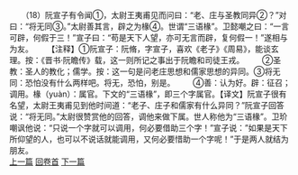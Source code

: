 　　（18）阮宣子有令闻①，太尉王夷甫见而问曰：“老、庄与圣教同异②？”对曰：“将无同③。”太尉善其言，辟之为椽④。世谓“三语椽”。卫懿嘲之曰：“一言可辟，何假于三！”宣子曰：“苟是天下人望，亦可无言而辟，复何假一！”遂相与为友。
　　【注释】①阮宣子：阮脩，字宣子，喜欢《老子》《周易》，能谈玄理。按：《晋书·阮瞻传》载，这一则所记之事出于阮瞻和司徒王戎。
　　②圣教：圣人的教化；儒学。按：这一句是问老庄思想和儒家思想的异同。③将无同：恐怕没有什么两样吧。将无，恐怕，别是。
　　④善：认为好。辟：征召；调用。椽（yuàn）：属官。下文的“三语椽”，即三个字属官。【译文】阮宣子很有名望，太尉王夷甫见到他时间道：“老子、庄子和儒家有什么异同？”阮宣子回答说：“将无同。”太尉很赞赏他的回答，调他来做下属。世人称他为“三语椽”。卫玠嘲讽他说：“只说一个字就可以调用，何必要借助三个字！”宣子说：”如果是天下所仰望的人，也可以不说话就能调用，又何必要惜助一个字呢！”于是两人就结为朋友。
<br>[上一篇](04_017) [回卷首](04_000) [下一篇](04_019)
